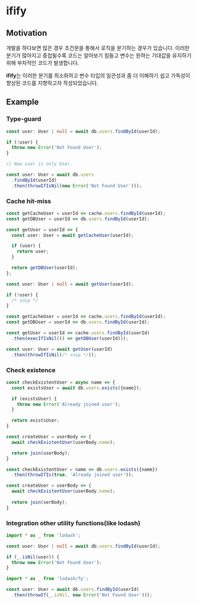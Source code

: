 # ifify

## Motivation

개발을 하다보면 많은 경우 조건문을 통해서 로직을 분기하는 경우가 있습니다. 이러한 분기가 많아지고 중첩될수록 코드는 알아보기 힘들고 변수는 원하는 기대값을 유지하기 위해 부차적인 코드가 발생합니다.

**ifify**는 이러한 분기를 최소화하고 변수 타입의 일관성과 좀 더 이해하기 쉽고 가독성이 향상된 코드를 지향하고자 작성되었습니다.

## Example

### Type-guard

```typescript
const user: User | null = await db.users.findById(userId);

if (!user) {
  throw new Error('Not Found User');
}

// Now user is only User.
```

```typescript
const user: User = await db.users
  .findById(userId)
  .then(throwIfIsNil(new Error('Not Found User')));
```

### Cache hit-miss

```typescript
const getCacheUser = userId => cache.users.findById(userId);
const getDBUser = userId => db.users.findById(userId);

const getUser = userId => {
  const user: User = await getCacheUser(userId);

  if (user) {
    return user;
  }

  return getDBUser(userId);
};

const user: User | null = await getUser(userId);

if (!user) {
  /* snip */
}
```

```typescript
const getCacheUser = userId => cache.users.findById(userId);
const getDBUser = userId => db.users.findById(userId);

const getUser = userId => cache.users.findById(userId)
  .then(execIfIsNil(() => getDBUser(userId)));

const user: User = await getUser(userId)
  .then(throwIfIsNil(/* snip */));
```

### Check existence

```typescript
const checkExistentUser = async name => {
  const existsUser = await db.users.exists({name});

  if (existsUser) {
    throw new Error('Already joined user');
  }

  return existsUser;
}

const createUser = userBody => {
  await checkExistentUser(userBody.name);

  return join(userBody);
}
```

```typescript
const checkExistentUser = name => db.users.exists({name})
  .then(throwIfIs(true, 'Already joined user'));

const createUser = userBody => {
  await checkExistentUser(userBody.name);
  
  return join(serBody);
}
```

### Integration other utility functions(like lodash)

```typescript
import * as _ from 'lodash';

const user: User | null = await db.users.findById(userId);

if (_.isNil(user)) {
  throw new Error('Not Found User');
}
```

```typescript
import * as _ from 'lodash/fp';

const user: User = await db.users.findById(userId)
  .then(throwIf(_.isNil, new Error('Not Found User')));
```
